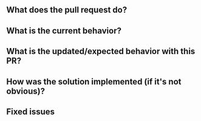## What does the pull request do?
<!--- Give a bit of background on the PR here, together with links to with related issues etc. -->


## What is the current behavior?
<!--- If the PR is a fix, describe the current incorrect behavior, otherwise delete this section. -->


## What is the updated/expected behavior with this PR?
<!--- Also describe how to test the PR. -->


## How was the solution implemented (if it's not obvious)?
<!--- Include any information that might be of use to a reviewer here. -->


## Fixed issues
<!--- If the pull request fixes issue(s) list them like this: 
- Fixes #123
- Fixes #456
-->
